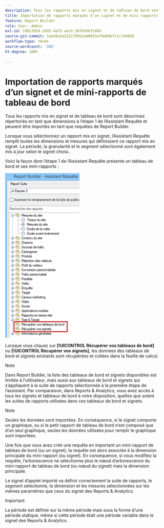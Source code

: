 ```yaml
---
description: Tous les rapports mis en signet et de tableau de bord sont désormais répertoriés en tant que dimensions à l’étape 1 de l’Assistant Requête et peuvent être importés en tant que requêtes de Report Builder.
title: Importation de rapports marqués d’un signet et de mini-rapports de tableau de bord
feature: Report Builder
role: User, Admin
exl-id: 19813950-2495-4a75-aacb-587b59bf2484
source-git-commit: 1ee50c6a2231795b2ad0015a79e09b7c1c74d850
workflow-type: tm+mt
source-wordcount: '341'
ht-degree: 100%

---
```


# Importation de rapports marqués d’un signet et de mini-rapports de tableau de bord

Tous les rapports mis en signet et de tableau de bord sont désormais répertoriés en tant que dimensions à l’étape 1 de l’Assistant Requête et peuvent être importés en tant que requêtes de Report Builder.

Lorsque vous sélectionnez un rapport mis en signet, l’Assistant Requête remplit toutes les dimensions et mesures qui définissent ce rapport mis en signet. La période, la granularité et le segment sélectionné sont également mis à jour selon le signet choisi..

Voici la façon dont l’étape 1 de l’Assistant Requête présente un tableau de bord et ses mini-rapports :

![](assets/import_dashboard_reportlet.png)

Lorsque vous cliquez sur **[!UICONTROL Récupérer vos tableaux de bord]** ou **[!UICONTROL Récupérer vos signets]**, les données des tableaux de bord et signets existants sont récupérées et collées dans la feuille de calcul.

>[!NOTE]
>
>Dans Report Builder, la liste des tableaux de bord et signets disponibles est limitée à l’utilisateur, mais aussi aux tableaux de bord et signets qui s’appliquent à la suite de rapports sélectionnée à la première étape de l’assistant. Par comparaison, dans Reports &amp; Analytics, vous avez accès à tous les signets et tableaux de bord à votre disposition, quelles que soient les suites de rapports utilisées dans ces tableaux de bord et signets.

>[!NOTE]
>
>Seules les données sont importées. En conséquence, si le signet comporte un graphique, ou si le petit rapport de tableau de bord n’est composé que d’un seul graphique, seules les données utilisées pour remplir le graphique sont importées.

Une fois que vous avez créé une requête en important un mini-rapport de tableau de bord (ou un signet), la requête est alors associée à la dimension principale du mini-rapport (ou signet). En conséquence, si vous modifiez la requête, l’arborescence ne sélectionne plus le nœud d’arborescence du mini-rapport de tableau de bord (ou nœud du signet) mais la dimension principale.

Le signet d’applet importé va définir correctement la suite de rapports, le segment sélectionné, la dimension et les mesures sélectionnées sur les mêmes paramètres que ceux du signet des Reports &amp; Analytics.

>[!IMPORTANT]
>
>La période est définie sur la même période mais sous la forme d’une période statique, même si cette période était une période variable dans le signet des Reports &amp; Analytics.
